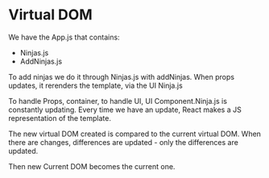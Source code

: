 # Virtual DOM

We have the App.js that contains:

* Ninjas.js
* AddNinjas.js

To add ninjas we do it through Ninjas.js with addNinjas.
When props updates, it rerenders the template, via the UI Ninja.js

To handle Props, container, to handle UI, UI Component.Ninja.js is constantly updating.
Every time we have an update, React makes a JS representation of the template.

The new virtual DOM created is compared to the current virtual DOM.
When there are changes, differences are updated - only the differences are updated.

Then new Current DOM becomes the current one.
